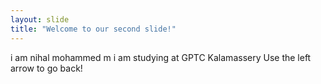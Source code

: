 ```yaml
---
layout: slide
title: "Welcome to our second slide!"
---
```

i am nihal mohammed m i am studying at GPTC Kalamassery
Use the left arrow to go back!
